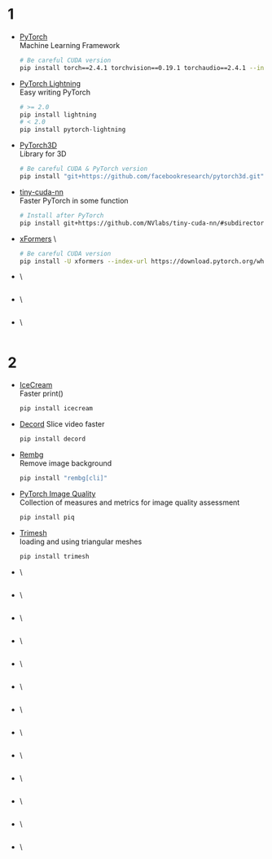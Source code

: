 # 1
- [PyTorch](https://pytorch.org/get-started/previous-versions/) \
  Machine Learning Framework
  ```bash
  # Be careful CUDA version
  pip install torch==2.4.1 torchvision==0.19.1 torchaudio==2.4.1 --index-url https://download.pytorch.org/whl/cu124
  ```
- [PyTorch Lightning](https://lightning.ai/docs/pytorch/stable/) \
  Easy writing PyTorch
  ```bash
  # >= 2.0
  pip install lightning
  # < 2.0
  pip install pytorch-lightning
  ```
- [PyTorch3D](https://github.com/facebookresearch/pytorch3d) \
  Library for 3D
  ```bash
  # Be careful CUDA & PyTorch version
  pip install "git+https://github.com/facebookresearch/pytorch3d.git"
  ```
- [tiny-cuda-nn](https://github.com/NVlabs/tiny-cuda-nn) \
  Faster PyTorch in some function
  ```bash
  # Install after PyTorch
  pip install git+https://github.com/NVlabs/tiny-cuda-nn/#subdirectory=bindings/torch
  ```
- [xFormers](https://github.com/facebookresearch/xformers) \
  ```bash
  # Be careful CUDA version
  pip install -U xformers --index-url https://download.pytorch.org/whl/cu124
  ```
- []() \
  ```bash
  ```
- []() \
  ```bash
  ```
- []() \
  ```bash
  ```
# 2
- [IceCream](https://github.com/gruns/icecream) \
  Faster print()
  ```bash
  pip install icecream
  ```
- [Decord](https://github.com/dmlc/decord)
  Slice video faster
  ```bash
  pip install decord
  ```
- [Rembg](https://github.com/danielgatis/rembg) \
  Remove image background
  ```bash
  pip install "rembg[cli]"
  ```
- [PyTorch Image Quality](https://github.com/photosynthesis-team/piq) \
  Collection of measures and metrics for image quality assessment
  ```bash
  pip install piq
  ```
- [Trimesh](https://github.com/mikedh/trimesh) \
  loading and using triangular meshes
  ```bash
  pip install trimesh
  ```
- []() \
  ```bash
  ```
- []() \
  ```bash
  ```
- []() \
  ```bash
  ```
- []() \
  ```bash
  ```
- []() \
  ```bash
  ```
- []() \
  ```bash
  ```
- []() \
  ```bash
  ```
- []() \
  ```bash
  ```
- []() \
  ```bash
  ```
- []() \
  ```bash
  ```
- []() \
  ```bash
  ```
- []() \
  ```bash
  ```
- []() \
  ```bash
  ```

